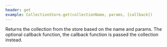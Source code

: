 ```yaml
---
header: get
example: CollectionStore.get(collectionName, params, [callback])
---
```


Returns the collection from the store based on the name and params. The optional callback function, the callback function is passed the collection instead.
